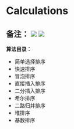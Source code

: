 # Calculations

**备注：**
![](https://img.shields.io/badge/语言-C++-brightgreen.svg)
![](https://img.shields.io/badge/环境-gcc-red.svg)
---
**算法目录：**
- 简单选择排序
- 快速排序
- 冒泡排序
- 直接插入排序
- 二分插入排序
- 希尔排序
- 二路归并排序
- 堆排序
- 基数排序

